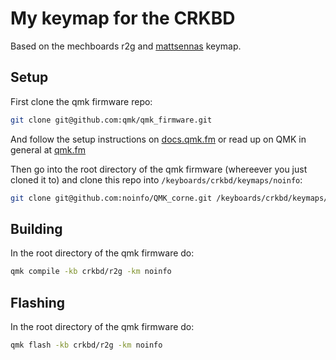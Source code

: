 # My keymap for the CRKBD

Based on the mechboards r2g and [mattsennas](https://github.com/Mattsenna/QMK_corne) keymap.

## Setup

First clone the qmk firmware repo:
```sh
git clone git@github.com:qmk/qmk_firmware.git
```

And follow the setup instructions on [docs.qmk.fm](https://docs.qmk.fm/#/newbs) or read up on QMK in general at [qmk.fm](https://qmk.fm/)

Then go into the root directory of the qmk firmware (whereever you just cloned it to) and clone this repo into `/keyboards/crkbd/keymaps/noinfo`:
```sh
git clone git@github.com:noinfo/QMK_corne.git /keyboards/crkbd/keymaps/noinfo
```


## Building

In the root directory of the qmk firmware do:

```sh
qmk compile -kb crkbd/r2g -km noinfo
```

## Flashing

In the root directory of the qmk firmware do:

```sh
qmk flash -kb crkbd/r2g -km noinfo
```
